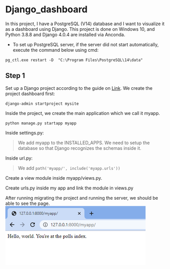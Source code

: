 # Django_dashboard

In this project, I have a PostgreSQL (V14) database and I want to visualize it as a dashboard using Django. 
This project is done on Windows 10, and Python 3.8.8 and Django 4.0.4 are installed via Anconda.

* To set up PostgreSQL server, if the server did not start automatically, execute the command below using cmd:

<pre><code>pg_ctl.exe restart -D  "C:\Program Files\PostgreSQL\14\data"</code></pre>

## Step 1
Set up a Django project according to the guide on [Link](https://docs.djangoproject.com/en/4.0/intro/tutorial01/).
We create the project dashboard first:
<pre><code>django-admin startproject mysite</code></pre>
Inside the project, we create the main application which we call it myapp.
<pre><code>python manage.py startapp myapp</code></pre>

Inside settings.py:
> We add myapp to the INSTALLED_APPS.
> We need to setup the database so that Django recognizes the schemas inside it.

Inside url.py:
> We add <code>path('myapp/', include('myapp.urls'))</code>

Create a view module inside myapp/views.py.

Create urls.py inside my app and link the module in views.py

After running migrating the project and running the server, we should be able to see the page. ![Alt text](./.img/view1.png)